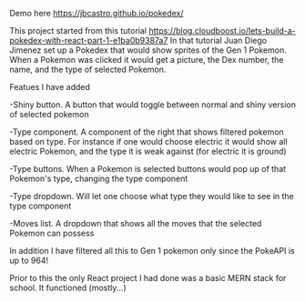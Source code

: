 Demo here https://jbcastro.github.io/pokedex/


This project started from this tutorial https://blog.cloudboost.io/lets-build-a-pokedex-with-react-part-1-e1ba0b9387a7 In that tutorial Juan Diego Jimenez set up a Pokedex that would show sprites of the Gen 1 Pokemon. When a Pokemon was clicked it would get a picture, the Dex number, the name, and the type of selected Pokemon.

Featues I have added

-Shiny button. A button that would toggle between normal and shiny version of selected pokemon

-Type component. A component of the right that shows filtered pokemon based on type. For instance if one would choose electric it would show all electric Pokemon, and the type it is weak against (for electric it is ground)

-Type buttons. When a Pokemon is selected buttons would pop up of that Pokemon's type, changing the type component

-Type dropdown. Will let one choose what type they would like to see in the type component

-Moves list. A dropdown that shows all the moves that the selected Pokemon can possess

In addition I have filtered all this to Gen 1 pokemon only since the PokeAPI is up to 964!

Prior to this the only React project I had done was a basic MERN stack for school. It functioned (mostly...)
